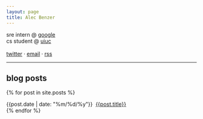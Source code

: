 ```yaml
---
layout: page
title: Alec Benzer
---
```

<div id="bio">
<p>
sre intern @ <a href="http://www.google.com/about">google</a><br />
cs student @ <a href="http://cs.uiuc.edu">uiuc</a><br />
<br />
<a href="http://twitter.com/alecbenzer">twitter</a> &middot; <a href="mailto:alecbenzer@gmail.com">email</a> &middot; <a href="/feed.xml">rss</a>
</p>
</div>

<hr class="full"/>

## blog posts

{% for post in site.posts %}
  <div class="post-div">
  <span class="date">{{post.date | date: "%m/%d/%y"}}</span>&nbsp;&nbsp;<a href="{{post.url}}">{{post.title}}</a>
  </div>
{% endfor %}
